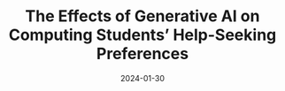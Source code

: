 ---
title: "The Effects of Generative AI on Computing Students’ Help-Seeking Preferences"
collection: talks
type: "Conference Proceeding Talk"
permalink: /talks/2024-01-30-talk
venue: "ACE 2024"
date: 2024-01-30
location: "Sydney, Australia"
---